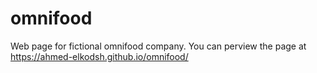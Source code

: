# omnifood
Web page for fictional omnifood company. You can perview the page at https://ahmed-elkodsh.github.io/omnifood/

